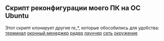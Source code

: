 ## Скрипт реконфигурации моего ПК на ОС Ubuntu

Этот скрипт клонирует другие re_*, которые обособились для удобства:
[терминал](https://github.com/RU927/re_shell)
[оконный менеджер](https://github.com/RU927/re_tile)
[ридер](https://github.com/RU927/re_writer)
[лаунчер](https://github.com/RU927/re_run)
[сеть](https://github.com/RU927/re_net)
[окружение](https://github.com/RU927/re_lang_env_packagemanager)

<!-- [](https://github.com/RU927/re_) -->
<!-- [](https://github.com/RU927/re_) -->
<!-- [](https://github.com/RU927/re_) -->
<!-- [](https://github.com/RU927/re_) -->
<!-- [](https://github.com/RU927/re_) -->
<!-- [](https://github.com/RU927/re_) -->
